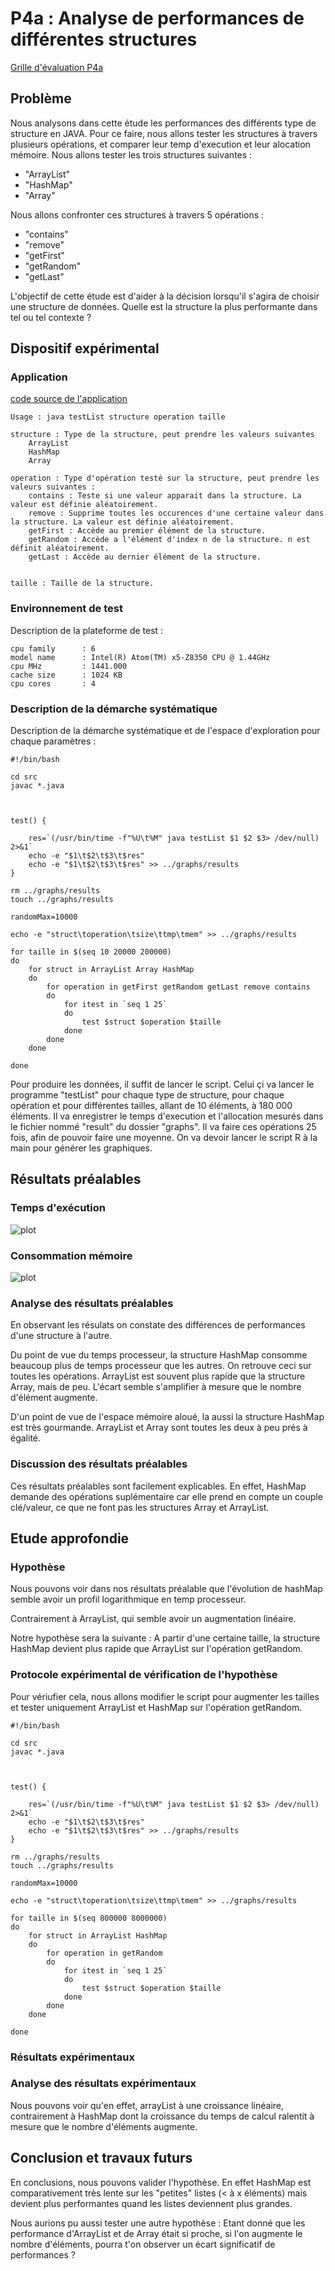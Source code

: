 # P4a : Analyse de performances de différentes structures

[Grille d'évaluation P4a](https://docs.google.com/spreadsheets/d/1x72glVEQHPx56Wr8G0RNQgfQXGX6xCsjms_6b7J6si0/edit?usp=sharing
)

## Problème

Nous analysons dans cette étude les performances des différents type de structure en JAVA. Pour ce faire, nous allons tester les structures à travers plusieurs opérations, et comparer leur temp d'execution et leur alocation mémoire. 
Nous allons tester les trois structures suivantes : 
- "ArrayList"
- "HashMap"
- "Array"

Nous allons confronter ces structures à travers 5 opérations : 
- "contains"
- "remove"
- "getFirst"
- "getRandom" 
- "getLast"


L'objectif de cette étude est d'aider à la décision lorsqu'il s'agira de choisir une structure de données. 
Quelle est la structure la plus performante dans tel ou tel contexte ?


## Dispositif expérimental

### Application

[code source de l'application](https://git.unistra.fr/nderousseaux/P4a/-/tree/master/src)
```
Usage : java testList structure operation taille

structure : Type de la structure, peut prendre les valeurs suivantes
    ArrayList
    HashMap
    Array

operation : Type d'opération testé sur la structure, peut prendre les valeurs suivantes :
    contains : Teste si une valeur apparait dans la structure. La valeur est définie aléatoirement.
    remove : Supprime toutes les occurences d'une certaine valeur dans la structure. La valeur est définie aléatoirement.
    getFirst : Accède au premier élément de la structure.
    getRandom : Accède a l'élément d'index n de la structure. n est définit aléatoirement.
    getLast : Accède au dernier élément de la structure.


taille : Taille de la structure.
```

### Environnement de test

Description de la plateforme de test :
```
cpu family      : 6
model name      : Intel(R) Atom(TM) x5-Z8350 CPU @ 1.44GHz
cpu MHz         : 1441.000
cache size      : 1024 KB
cpu cores       : 4
```

### Description de la démarche systématique

Description de la démarche systématique et de l'espace d'exploration pour chaque paramètres :

```
#!/bin/bash

cd src
javac *.java



test() {

    res=`(/usr/bin/time -f"%U\t%M" java testList $1 $2 $3> /dev/null) 2>&1`
    echo -e "$1\t$2\t$3\t$res"
    echo -e "$1\t$2\t$3\t$res" >> ../graphs/results
}

rm ../graphs/results
touch ../graphs/results

randomMax=10000

echo -e "struct\toperation\tsize\ttmp\tmem" >> ../graphs/results

for taille in $(seq 10 20000 200000)
do
    for struct in ArrayList Array HashMap
    do
        for operation in getFirst getRandom getLast remove contains
        do
            for itest in `seq 1 25`
            do
                test $struct $operation $taille
            done
        done
    done

done
```

Pour produire les données, il suffit de lancer le script.
Celui çi va lancer le programme "testList" pour chaque type de structure, pour chaque opération et pour différentes tailles, allant de 10 éléments, à 180 000 éléments.
Il va enregistrer le temps d'execution et l'allocation mesurés dans le fichier nommé "result" du dossier "graphs".
Il va faire ces opérations 25 fois, afin de pouvoir faire une moyenne.
On va devoir lancer le script R à la main pour générer les graphiques.

## Résultats préalables

### Temps d'exécution

![plot](prealable.png)

### Consommation mémoire

![plot](prealable-mem.png)

### Analyse des résultats préalables

En observant les résulats on constate des différences de performances d'une structure à l'autre.

Du point de vue du temps processeur, la structure HashMap consomme beaucoup plus de temps processeur que les autres. On retrouve ceci sur toutes les opérations.
ArrayList est souvent plus rapide que la structure Array, mais de peu. L'écart semble s'amplifier à mesure que le nombre d'élément augmente.

D'un point de vue de l'espace mémoire aloué, la aussi la structure HashMap est très gourmande. 
ArrayList et Array sont toutes les deux à peu prés à égalité.

### Discussion des résultats préalables

Ces résultats préalables sont facilement explicables. En effet, HashMap demande des opérations suplémentaire car elle prend en compte un couple clé/valeur, ce que ne font pas les structures Array et ArrayList.

## Etude approfondie

### Hypothèse

Nous pouvons voir dans nos résultats préalable que l'évolution de hashMap semble avoir un profil logarithmique en temp processeur.

Contrairement à ArrayList, qui semble avoir un augmentation linéaire.

Notre hypothèse sera la suivante : A partir d'une certaine taille, la structure HashMap devient plus rapide que ArrayList sur l'opération getRandom. 

### Protocole expérimental de vérification de l'hypothèse

Pour vériufier cela, nous allons modifier le script pour augmenter les tailles et tester uniquement ArrayList et HashMap sur l'opération getRandom.

```
#!/bin/bash

cd src
javac *.java



test() {

    res=`(/usr/bin/time -f"%U\t%M" java testList $1 $2 $3> /dev/null) 2>&1`
    echo -e "$1\t$2\t$3\t$res"
    echo -e "$1\t$2\t$3\t$res" >> ../graphs/results
}

rm ../graphs/results
touch ../graphs/results

randomMax=10000

echo -e "struct\toperation\tsize\ttmp\tmem" >> ../graphs/results

for taille in $(seq 800000 8000000)
do
    for struct in ArrayList HashMap
    do
        for operation in getRandom
        do
            for itest in `seq 1 25`
            do
                test $struct $operation $taille
            done
        done
    done

done

```

### Résultats expérimentaux

### Analyse des résultats expérimentaux

Nous pouvons voir qu'en effet, arrayList à une croissance linéaire, contrairement à HashMap dont la croissance du temps de calcul ralentit à mesure que le nombre d'éléments augmente.

## Conclusion et travaux futurs

En conclusions, nous pouvons valider l'hypothèse. En effet HashMap est comparativement très lente sur les "petites" listes (< à x éléments) mais devient plus performantes quand les listes deviennent plus grandes.

Nous aurions pu aussi tester une autre hypothèse : Etant donné que les performance d'ArrayList et de Array était si proche, si l'on augmente le nombre d'éléments, pourra t'on observer un écart significatif de performances ?
